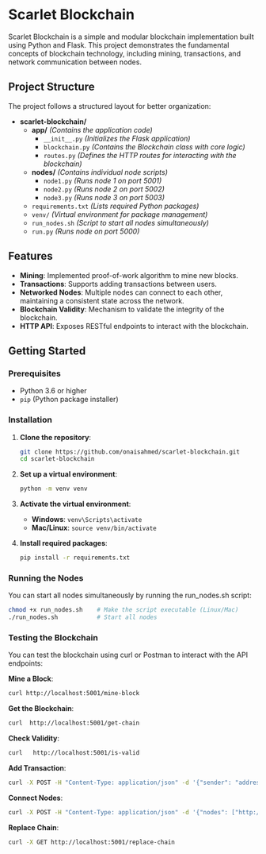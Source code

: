 # Scarlet Blockchain

Scarlet Blockchain is a simple and modular blockchain implementation built using Python and Flask. This project demonstrates the fundamental concepts of blockchain technology, including mining, transactions, and network communication between nodes.

## Project Structure

The project follows a structured layout for better organization:

- **scarlet-blockchain/**
  - **app/** _(Contains the application code)_
    - `__init__.py` _(Initializes the Flask application)_
    - `blockchain.py` _(Contains the Blockchain class with core logic)_
    - `routes.py` _(Defines the HTTP routes for interacting with the blockchain)_
  - **nodes/** _(Contains individual node scripts)_
    - `node1.py` _(Runs node 1 on port 5001)_
    - `node2.py` _(Runs node 2 on port 5002)_
    - `node3.py` _(Runs node 3 on port 5003)_
  - `requirements.txt` _(Lists required Python packages)_
  - `venv/` _(Virtual environment for package management)_
  - `run_nodes.sh` _(Script to start all nodes simultaneously)_
  - `run.py` _(Runs node on port 5000)_

## Features

- **Mining**: Implemented proof-of-work algorithm to mine new blocks.
- **Transactions**: Supports adding transactions between users.
- **Networked Nodes**: Multiple nodes can connect to each other, maintaining a consistent state across the network.
- **Blockchain Validity**: Mechanism to validate the integrity of the blockchain.
- **HTTP API**: Exposes RESTful endpoints to interact with the blockchain.

## Getting Started

### Prerequisites

- Python 3.6 or higher
- `pip` (Python package installer)

### Installation

1. **Clone the repository**:

   ```bash
   git clone https://github.com/onaisahmed/scarlet-blockchain.git
   cd scarlet-blockchain

   ```

2. **Set up a virtual environment**:

   ```bash
   python -m venv venv

   ```

3. **Activate the virtual environment**:

   - **Windows**: `venv\Scripts\activate`
   - **Mac/Linux**: `source venv/bin/activate`

4. **Install required packages**:

   ```bash
   pip install -r requirements.txt

   ```

### Running the Nodes

You can start all nodes simultaneously by running the run_nodes.sh script:

```bash
chmod +x run_nodes.sh    # Make the script executable (Linux/Mac)
./run_nodes.sh           # Start all nodes

```

### Testing the Blockchain

You can test the blockchain using curl or Postman to interact with the API endpoints:

**Mine a Block**:

```bash
curl http://localhost:5001/mine-block
```

**Get the Blockchain**:

```bash
curl  http://localhost:5001/get-chain
```

**Check Validity**:

```bash
curl   http://localhost:5001/is-valid
```

**Add Transaction**:

```bash
curl -X POST -H "Content-Type: application/json" -d '{"sender": "address1", "receiver": "address2", "amount": 5}' http://localhost:5001/add-transaction
```

**Connect Nodes**:

```bash
curl -X POST -H "Content-Type: application/json" -d '{"nodes": ["http://localhost:5002", "http://localhost:5003"]}' http://localhost:5001/connect-nodes
```

**Replace Chain**:

```bash
curl -X GET http://localhost:5001/replace-chain
```
